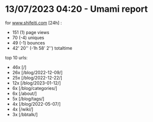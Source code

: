 # 13/07/2023 04:20 - Umami report
for www.shifeiti.com [24h] :

 - 151 (1) page views
 - 70 (-4) uniques
 - 49 (-1) bounces
 - 42' 20'' (-1h 58' 2'') totaltime


top 10 urls:
 - 46x [/]
 - 26x [/blog/2022-12-09/]
 - 25x [/blog/2022-12-22/]
 - 12x [/blog/2023-01-12/]
 - 6x [/blog/categories/]
 - 6x [/about/]
 - 5x [/blog/tags/]
 - 4x [/blog/2022-05-07/]
 - 4x [/wiki/]
 - 3x [/bbtalk/]


